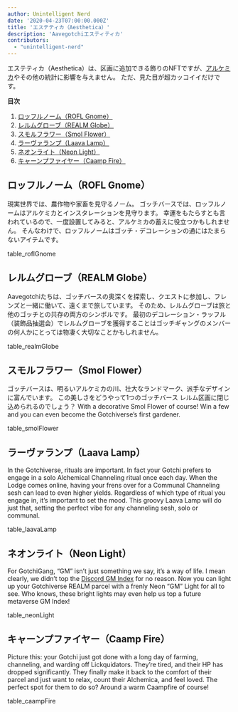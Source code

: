 ```yaml
---
author: Unintelligent Nerd
date: '2020-04-23T07:00:00.000Z'
title: 'エステティカ（Aesthetica）'
description: 'Aavegotchiエスティティカ'
contributors:
  - "unintelligent-nerd"
---
```


エステティカ（Aesthetica）は、区画に追加できる飾りのNFTですが、[アルケミカ](/gotchus-alchemica)やその他の統計に影響を与えません。 ただ、見た目が超カッコイイだけです。

<div class="contentsBox">

**目次**

<ol>
<li><a href=#rofl-gnome>ロッフルノーム（ROFL Gnome）</a></li>
<li><a href=#realm-globe>レルムグローブ（REALM Globe）</a></li>
<li><a href=#smol-flower>スモルフラワー（Smol Flower）</a></li>
<li><a href=#laava-lamp>ラーヴァランプ（Laava Lamp）</a></li>
<li><a href=#neon-light>ネオンライト（Neon Light）</a></li>
<li><a href=#caamp-fire>キャーンプファイヤー（Caamp Fire）</a></li>
</ol>

</div>

## ロッフルノーム（ROFL Gnome）

現実世界では、農作物や家畜を見守るノーム。 ゴッチバースでは、ロッフルノームはアルケミカとインスタレーションを見守ります。 幸運をもたらすとも言われているので、一度設置してみると、アルケミカの蓄えに役立つかもしれません。 そんなわけで、ロッフルノームはゴッチ・デコレーションの通にはたまらないアイテムです。

table_roflGnome

## レルムグローブ（REALM Globe）

Aavegotchiたちは、ゴッチバースの奥深くを探索し、クエストに参加し、フレンズと一緒に働いて、遠くまで旅しています。 そのため、レルムグローブは旅と他のゴッチとの共存の両方のシンボルです。 最初のデコレーション・ラッフル（装飾品抽選会）でレルムグローブを獲得することはゴッチギャングのメンバーの何人かにとっては物凄く大切なことかもしれません。

table_realmGlobe

## スモルフラワー（Smol Flower）

ゴッチバースは、明るいアルケミカの川、壮大なランドマーク、派手なデザインに富んでいます。 この美しさをどうやって1つのゴッチバース レルム区画に閉じ込められるのでしょう？ With a decorative Smol Flower of course! Win a few and you can even become the Gotchiverse’s first gardener.

table_smolFlower

## ラーヴァランプ（Laava Lamp）

In the Gotchiverse, rituals are important. In fact your Gotchi prefers to engage in a solo Alchemical Channeling ritual once each day. When the Lodge comes online, having your frens over for a Communal Channeling sesh can lead to even higher yields. Regardless of which type of ritual you engage in, it’s important to set the mood. This groovy Laava Lamp will do just that, setting the perfect vibe for any channeling sesh, solo or communal.

table_laavaLamp

## ネオンライト（Neon Light）

For GotchiGang, “GM” isn’t just something we say, it’s a way of life. I mean clearly, we didn’t top the [Discord GM Index](https://mirror.xyz/danielpartida.eth/VkvuHM4TM-RM0_eCxZTn8rM7aGPUrzE-mmc0lqNPZ3Q) for no reason. Now you can light up your Gotchiverse REALM parcel with a frenly Neon “GM” Light for all to see. Who knows, these bright lights may even help us top a future metaverse GM Index!

table_neonLight

## キャーンプファイヤー（Caamp Fire）

Picture this: your Gotchi just got done with a long day of farming, channeling, and warding off Lickquidators. They’re tired, and their HP has dropped significantly. They finally make it back to the comfort of their parcel and just want to relax, count their Alchemica, and feel loved. The perfect spot for them to do so? Around a warm Caampfire of course!

table_caampFire